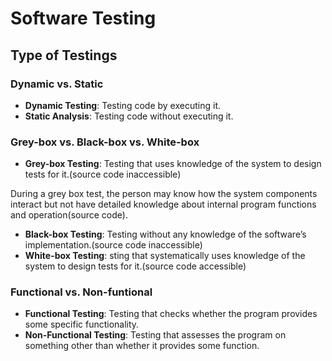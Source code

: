 # Software Testing
## Type of Testings
### Dynamic vs. Static
- **Dynamic Testing**: Testing code by executing it.
- **Static Analysis**: Testing code without executing it.

### Grey-box vs. Black-box vs. White-box
- **Grey-box Testing**: Testing that uses knowledge of the system to design tests for it.(source code inaccessible)

During a grey box test, the person may know how the system components interact but not have detailed knowledge about internal program functions and operation(source code).

- **Black-box Testing**: Testing without any knowledge of the software’s implementation.(source code inaccessible)
- **White-box Testing**: sting that systematically uses knowledge of the system to design tests for it.(source code accessible)

### Functional vs. Non-funtional
- **Functional Testing**: Testing that checks whether the program provides some specific functionality.
- **Non-Functional Testing**: Testing that assesses the program on something other than whether it provides some function.
